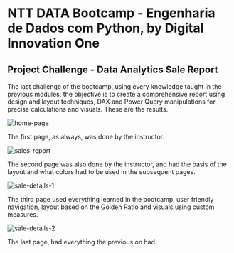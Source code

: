 # NTT DATA Bootcamp - Engenharia de Dados com Python, by Digital Innovation One

## Project Challenge - Data Analytics Sale Report

The last challenge of the bootcamp, using every knowledge taught in the previous modules, the objective is to create a comprehensive report using design and layout techniques, DAX and Power Query manipulations for precise calculations and visuals. These are the results.

![home-page](https://github.com/user-attachments/assets/8d498c60-2fa6-49da-aaf3-9b0633f726dd)

The first page, as always, was done by the instructor.

![sales-report](https://github.com/user-attachments/assets/8a4f8d0b-22ea-443a-be48-57093096f72a)

The second page was also done by the instructor, and had the basis of the layout and what colors had to be used in the subsequent pages.

![sale-details-1](https://github.com/user-attachments/assets/943a4004-f46e-483d-a2f5-edb70888ab94)

The third page used everything learned in the bootcamp, user friendly navigation, layout based on the Golden Ratio and visuals using custom measures.

![sale-details-2](https://github.com/user-attachments/assets/24e9456a-3433-42a3-a11d-1ef2ffb4f317)

The last page, had everything the previous on had.

